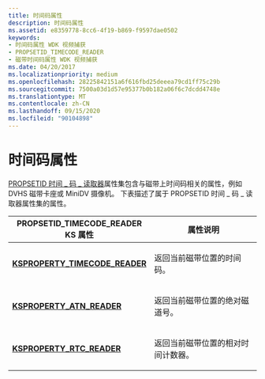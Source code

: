 ```yaml
---
title: 时间码属性
description: 时间码属性
ms.assetid: e8359778-8cc6-4f19-b869-f9597dae0502
keywords:
- 时间码属性 WDK 视频捕获
- PROPSETID_TIMECODE_READER
- 磁带时间码属性 WDK 视频捕获
ms.date: 04/20/2017
ms.localizationpriority: medium
ms.openlocfilehash: 28225842151a6f616fbd25deeea79cd1ff75c29b
ms.sourcegitcommit: 7500a03d1d57e95377b0b182a06f6c7dcdd4748e
ms.translationtype: MT
ms.contentlocale: zh-CN
ms.lasthandoff: 09/15/2020
ms.locfileid: "90104898"
---
```

# <a name="timecode-properties"></a>时间码属性


[PROPSETID 时间 \_ 码 \_ 读取器](./propsetid-timecode-reader.md)属性集包含与磁带上时间码相关的属性，例如 DVHS 磁带卡座或 MiniDV 摄像机。 下表描述了属于 PROPSETID 时间 \_ 码 \_ 读取器属性集的属性。

<table>
<colgroup>
<col width="50%" />
<col width="50%" />
</colgroup>
<thead>
<tr class="header">
<th>PROPSETID_TIMECODE_READER KS 属性</th>
<th>属性说明</th>
</tr>
</thead>
<tbody>
<tr class="odd">
<td><p><a href="/windows-hardware/drivers/stream/ksproperty-timecode-reader" data-raw-source="[&lt;strong&gt;KSPROPERTY_TIMECODE_READER&lt;/strong&gt;](./ksproperty-timecode-reader.md)"><strong>KSPROPERTY_TIMECODE_READER</strong></a></p></td>
<td><p>返回当前磁带位置的时间码。</p></td>
</tr>
<tr class="even">
<td><p><a href="/windows-hardware/drivers/stream/ksproperty-atn-reader" data-raw-source="[&lt;strong&gt;KSPROPERTY_ATN_READER&lt;/strong&gt;](./ksproperty-atn-reader.md)"><strong>KSPROPERTY_ATN_READER</strong></a></p></td>
<td><p>返回当前磁带位置的绝对磁道号。</p></td>
</tr>
<tr class="odd">
<td><p><a href="/windows-hardware/drivers/stream/ksproperty-rtc-reader" data-raw-source="[&lt;strong&gt;KSPROPERTY_RTC_READER&lt;/strong&gt;](./ksproperty-rtc-reader.md)"><strong>KSPROPERTY_RTC_READER</strong></a></p></td>
<td><p>返回当前磁带位置的相对时间计数器。</p></td>
</tr>
</tbody>
</table>

 

